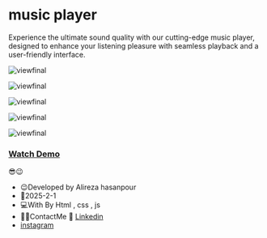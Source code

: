 # music player 

Experience the ultimate sound quality with our cutting-edge music player, designed to enhance your listening pleasure with seamless playback and a user-friendly interface. 

![viewfinal](https://github.com/user-attachments/assets/b1cae8f8-3199-4d52-81c1-f3f4c952e0c1) 

![viewfinal](https://github.com/user-attachments/assets/fa7ce7d3-44f4-4253-943c-853d2684e38c) 

![viewfinal](https://github.com/user-attachments/assets/0206fbdc-a655-48d4-9297-260b9807a0a4)

![viewfinal](https://github.com/user-attachments/assets/a172d29b-1029-462b-aa0d-4040660f9963) 

![viewfinal](https://github.com/user-attachments/assets/c2b2f8f9-c6d0-43ed-aac7-d73ba3e7cfcd) 

### [Watch Demo](https://alirezafrontend.github.io/music-player/ "Watch Demo")

😎😉
- 😉Developed by Alireza hasanpour
- 📅2025-2-1
- 💻With By Html , css  , js
- 📲📞ContactMe 🔗 [Linkedin](https://www.linkedin.com/in/alireza-hasanpour-9ab4a732b?lipi=urn%3Ali%3Apage%3Ad_flagship3_profile_view_base_contact_details%3B74hz%2BdeVT62fhpXhtgK67Q%3D%3D "Linkedin")
-  [instagram](https//www.instagram.com/alireza_hasanpour_frontend")

